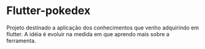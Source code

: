 # Flutter-pokedex

Projeto destinado a aplicação dos conhecimentos que venho adquirindo em flutter. A idéia é evoluir na medida em que aprendo mais sobre a ferramenta.
